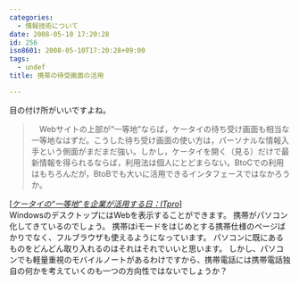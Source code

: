 ```yaml
---
categories:
  - 情報技術について
date: 2008-05-10 17:20:28
id: 256
iso8601: 2008-05-10T17:20:28+09:00
tags:
  - undef
title: 携帯の待受画面の活用

---
```


目の付け所がいいですよね。
<blockquote cite="http://itpro.nikkeibp.co.jp/article/OPINION/20080310/295832/" title="Source: ケータイの&#8220;一等地&#8221;を企業が活用する日：ITpro; Accessed Date: 3/14/2008" class="blockquote"><p>　Webサイトの上部が&#8220;一等地&#8221;ならば，ケータイの待ち受け画面も相当な一等地なはずだ。こうした待ち受け画面の使い方は，パーソナルな情報入手という側面がまだまだ強い。しかし，ケータイを開く（見る）だけで最新情報を得られるならば，利用法は個人にとどまらない。BtoCでの利用はもちろんだが，BtoBでも大いに活用できるインタフェースではなかろうか。 </p></blockquote><div class="cite"> [<cite><a href="http://itpro.nikkeibp.co.jp/article/OPINION/20080310/295832/">ケータイの&#8220;一等地&#8221;を企業が活用する日：ITpro</a></cite>] </div>
WindowsのデスクトップにはWebを表示することができます。
携帯がパソコン化してきているのでしょう。
携帯はiモードをはじめとする携帯仕様のページばかりでなく、フルブラウザも使えるようになっています。
パソコンに既にあるものをどんどん取り入れるのはそれはそれでいいと思います。
しかし、パソコンでも軽量重視のモバイルノートがあるわけですから、携帯電話には携帯電話独自の何かを考えていくのも一つの方向性ではないでしょうか？
    	